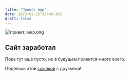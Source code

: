 ```yaml
---
title: "Привет мир"
date: 2023-02-25T13:43:28Z
draft: false
---
```


![привет_мир.png](https://i.pinimg.com/originals/2d/cc/32/2dcc32625ec4ad7501409a6ec1f3be16.jpg)

## Сайт заработал

Пока тут ещё пусто, но в будущем появится много всего.

Поделись этой [ссылкой](https://olymp-catalog.nikita-prog-art.repl.co) с друзьями!
